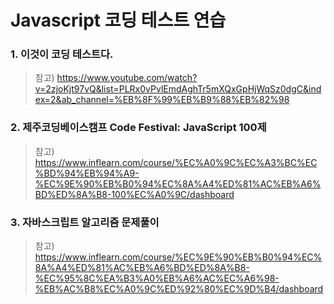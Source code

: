 # Javascript 코딩 테스트 연습

### 1. 이것이 코딩 테스트다.
> 참고) https://www.youtube.com/watch?v=2zjoKjt97vQ&list=PLRx0vPvlEmdAghTr5mXQxGpHjWqSz0dgC&index=2&ab_channel=%EB%8F%99%EB%B9%88%EB%82%98
### 2. 제주코딩베이스캠프 Code Festival: JavaScript 100제
> 참고) https://www.inflearn.com/course/%EC%A0%9C%EC%A3%BC%EC%BD%94%EB%94%A9-%EC%9E%90%EB%B0%94%EC%8A%A4%ED%81%AC%EB%A6%BD%ED%8A%B8-100%EC%A0%9C/dashboard
### 3. 자바스크립트 알고리즘 문제풀이
> 참고) https://www.inflearn.com/course/%EC%9E%90%EB%B0%94%EC%8A%A4%ED%81%AC%EB%A6%BD%ED%8A%B8-%EC%95%8C%EA%B3%A0%EB%A6%AC%EC%A6%98-%EB%AC%B8%EC%A0%9C%ED%92%80%EC%9D%B4/dashboard